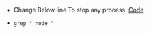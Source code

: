 - Change Below line To stop any process. [Code](https://github.com/D3athGr1p/Scripts/blob/1af9b15562c90c14a5600918897828bfd65eeb24/Stop_All_Node_Process/stop.sh#L3)

- `grep " node "`
